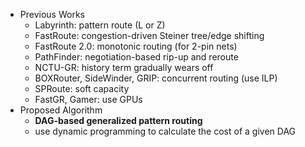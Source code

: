 * Previous Works
	* Labyrinth: pattern route (L or Z)
	* FastRoute: congestion-driven Steiner tree/edge shifting 
	* FastRoute 2.0: monotonic routing (for 2-pin nets)
	* PathFinder: negotiation-based rip-up and reroute
	* NCTU-GR: history term gradually wears off
	* BOXRouter, SideWinder, GRIP: concurrent routing (use ILP)
	* SPRoute: soft capacity
	* FastGR, Gamer: use GPUs
* Proposed Algorithm
	* **DAG-based generalized pattern routing**
	* use dynamic programming to calculate the cost of a given DAG